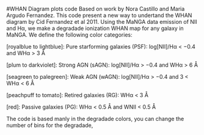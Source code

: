#WHAN Diagram plots code
Based on work by Nora Castillo and Maria Argudo Fernandez.
This code present a new way to undertand the WHAN diagram by Cid Fernandez et al 2011.
Using the MaNGA data emission of NII and Hα, we make a degradade ionization WHAN map for any galaxy in MaNGA.
We define the following color categories:

[royalblue to lightblue]:
Pure starforming galaxies (PSF): log[NII]/Hα < −0.4 and
WHα > 3 Å 

[plum to darkviolet]:
Strong AGN (sAGN): log[NII]/Hα > −0.4 and WHα > 6 Å 

[seagreen to palegreen]:
Weak AGN (wAGN): log[NII]/Hα > −0.4 and 3 < WHα <
6 Å 

[peachpuff to tomato]:
Retired galaxies (RG): WHα < 3 Å 

[red]:
Passive galaxies (PG): WHα < 0.5 Å and WNII < 0.5 Å 

The code is based manly in the degradade colors, you can change the number of bins for the degradade,
